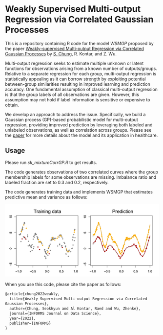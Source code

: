 # Weakly Supervised Multi-output Regression via Correlated Gaussian Processes

This is a repository containing R code for the model _WSMGP_ proposed by the paper [Weakly-supervised Multi-output Regression via Correlated Gaussian Processes](https://pubsonline.informs.org/doi/10.1287/ijds.2022.0018) by [S. Chung](https://sites.google.com/site/schungkorea/), R. Kontar, and Z. Wu.

Multi-output regression seeks to estimate multiple unknown or latent functions for observations arising from a known number of outputs/groups. Relative to a separate regression for each group, multi-output regression is statistically appealing as it can borrow strength by exploiting potential between-group similarities resulting in improved learning and prediction accuracy. One fundamental assumption of classical multi-output regression is that the group labels of all observations are given. However, this assumption may not hold if label information is sensitive or expensive to obtain. 

We develop an approach to address the issue. Specifically, we build a Gaussian process (GP)-based probabilistic model for multi-output regression, providing improved prediction by leveraging both labeled and unlabeled observations, as well as correlation across groups. Please see the [paper](https://pubsonline.informs.org/doi/10.1287/ijds.2022.0018) for more details about the model and its application in healthcare. 


## Usage

Please run _sk_mixtureCorrGP.R_ to get results. 

The code generates observations of two correlated curves where the group membership labels for some observations are missing. Imbalance ratio and labeled fraction are set to 0.3 and 0.2, respectively. 

The code generates training data and implements WSMGP that estimates predictive mean and variance as follows:

<img src="wsmgp.png" alt="drawing" width="700"/>

When you use this code, please cite the paper as follows:
```
@article{chung2022weakly,
  title={Weakly Supervised Multi-output Regression via Correlated Gaussian Processes},
  author={Chung, Seokhyun and Al Kontar, Raed and Wu, Zhenke},
  journal={INFORMS Journal on Data Science},
  year={2022},
  publisher={INFORMS}
}
```
